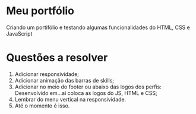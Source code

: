 # Meu portfólio

Criando um portifólio e testando algumas funcionalidades do HTML, CSS e JavaScript

# Questões a resolver

1. Adicionar responsividade;
2. Adicionar animação das barras de skills;
3. Adicionar  no meio do footer ou abaixo das logos dos perfis: Desenvolvido em...aí coloca as logos do JS, HTML e CSS;
4. Lembrar do menu vertical na responsividade.
5. Até o momento é isso.
